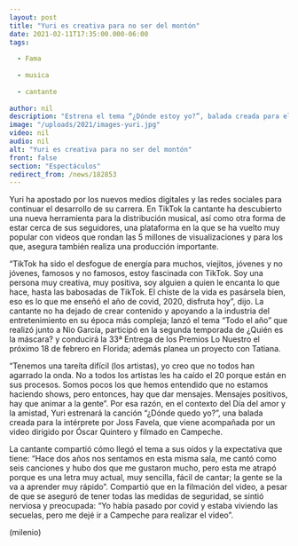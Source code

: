 ```yaml
---
layout: post
title: "Yuri es creativa para no ser del montón"
date: 2021-02-11T17:35:00.000-06:00
tags:
  
  - Fama
  
  - musica
  
  - cantante
  
author: nil
description: "Estrena el tema “¿Dónde estoy yo?”, balada creada para ella por el compositor Joss Favela. "
image: "/uploads/2021/images-yuri.jpg"
video: nil
audio: nil
alt: "Yuri es creativa para no ser del montón"
front: false
section: "Espectáculos"
redirect_from: /news/182853
---
```


Yuri ha apostado por los nuevos medios digitales y las redes sociales para continuar el desarrollo de su carrera. En TikTok la cantante ha descubierto una nueva herramienta para la distribución musical, así como otra forma de estar cerca de sus seguidores, una plataforma en la que se ha vuelto muy popular con videos que rondan las 5 millones de visualizaciones y para los que, asegura también realiza una producción importante. 

“TikTok ha sido el desfogue de energía para muchos, viejitos, jóvenes y no jóvenes, famosos y no famosos, estoy fascinada con TikTok. Soy una persona muy creativa, muy positiva, soy alguien a quien le encanta lo que hace, hasta las babosadas de TikTok. El chiste de la vida es pasársela bien, eso es lo que me enseñó el año de covid, 2020, disfruta hoy”, dijo. La cantante no ha dejado de crear contenido y apoyando a la industria del entretenimiento en su época más compleja; lanzó el tema “Todo el año” que realizó junto a Nio García, participó en la segunda temporada de ¿Quién es la máscara? y conducirá  la 33ª Entrega de los Premios Lo Nuestro el próximo 18 de febrero en Florida; además planea un proyecto con Tatiana. 

“Tenemos una tareíta difícil (los artistas), yo creo que no todos han agarrado la onda. No a todos los artistas les ha caído el 20 porque están en sus procesos. Somos pocos los que hemos entendido que no estamos haciendo shows, pero entonces, hay que dar mensajes. Mensajes positivos, hay que animar a la gente”.  Por esa razón, en el contexto del Día del amor y la amistad, Yuri estrenará la canción “¿Dónde quedo yo?”, una balada creada para la intérprete por Joss Favela, que viene acompañada por un video dirigido por Óscar Quintero y filmado en Campeche. 

La cantante compartió cómo llegó el tema a sus oídos y la expectativa que tiene: “Hace dos años nos sentamos en esta misma sala, me cantó como seis canciones y hubo dos que me gustaron mucho, pero esta me atrapó porque es una letra muy actual, muy sencilla, fácil de cantar; la gente se la va a aprender muy rápido”. Compartió que en la filmación del video, a pesar de que se aseguró de tener todas las medidas de seguridad, se sintió nerviosa y preocupada: “Yo había pasado por covid y estaba viviendo las secuelas, pero me dejé ir a Campeche para realizar el video”. 

(milenio)